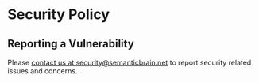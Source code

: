 # Security Policy

## Reporting a Vulnerability

Please [contact us at security@semanticbrain.net](mailto:security@semanticbrain.net?subject=SemanticShield%20security%20report) to report security related issues and concerns.
